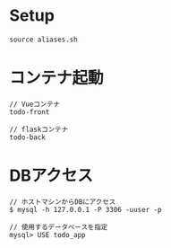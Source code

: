 # Setup

```
source aliases.sh
```

# コンテナ起動

```
// Vueコンテナ
todo-front

// flaskコンテナ
todo-back
```

# DBアクセス

```
// ホストマシンからDBにアクセス
$ mysql -h 127.0.0.1 -P 3306 -uuser -p

// 使用するデータベースを指定
mysql> USE todo_app
```
